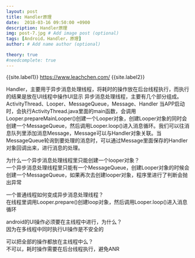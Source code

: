 ```yaml
---
layout: post
title: Handler原理
date:  2018-03-16 09:50:00 +0900
description: Handler原理
img: post-7.jpg # Add image post (optional)
tags: [Android，Handler，原理]
author: # Add name author (optional)

theory: true
#needcomplete: true
---
```


{{site.label1}} <a href="https://www.leachchen.com/" target="\_blank">https://www.leachchen.com/</a> {{site.label2}}

Handler，主要用于异步消息处理线程，将耗时的操作放在后台线程执行，而执行的结果是放在UI线程中操作UI显示
异步消息处理线程，主要有几个部分组成。ActivityThread、Looper、MessageQueue，Message、Handler
当APP启动时，会执行ActivityThread.java里面的main函数，会调用Looper.prepareMainLooper()创建一个Looper对象，创建Looper对象的同时会创建一个MessageQueue，然后调用Looper.loop()进入消息循环。我们可以往消息队列里添加消息Message，Message可以与Handler对象关联。当MessageQueue轮询到要处理的消息时，可以通过Message里面保存的Handler对象回调出来，进行消息的处理。

为什么一个异步消息处理线程里只能创建一个looper对象？<br>
一个异步消息处理线程里只能有一个MessageQueue，创建Looper对象的时候会创建一个MessageQueue，如果再次去创建looper对象，程序里进行了判断会抛出异常

一个普通线程如何变成异步消息处理线程？<br>
在线程里调用Looper.prepare()创建loop对象，然后调用Looper.loop()进入消息循环

android的UI操作必须要在主线程中进行，为什么？<br>
因为在多线程中同时执行UI操作是不安全的

可以把全部的操作都放在主线程中么？<br>
不可以，耗时操作需要在后台线程执行，避免ANR
